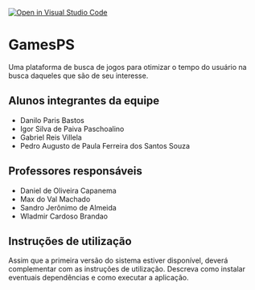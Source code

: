 [![Open in Visual Studio Code](https://classroom.github.com/assets/open-in-vscode-718a45dd9cf7e7f842a935f5ebbe5719a5e09af4491e668f4dbf3b35d5cca122.svg)](https://classroom.github.com/online_ide?assignment_repo_id=10814436&assignment_repo_type=AssignmentRepo)
# GamesPS
Uma plataforma de busca de jogos para otimizar o tempo do usuário na busca daqueles que são de seu interesse. 

## Alunos integrantes da equipe

* Danilo Paris Bastos
* Igor Silva de Paiva Paschoalino
* Gabriel Reis Villela
* Pedro Augusto de Paula Ferreira dos Santos Souza

## Professores responsáveis

* Daniel de Oliveira Capanema
* Max do Val Machado
* Sandro Jerônimo de Almeida
* Wladmir Cardoso Brandao


## Instruções de utilização

Assim que a primeira versão do sistema estiver disponível, deverá complementar com as instruções de utilização. Descreva como instalar eventuais dependências e como executar a aplicação.
